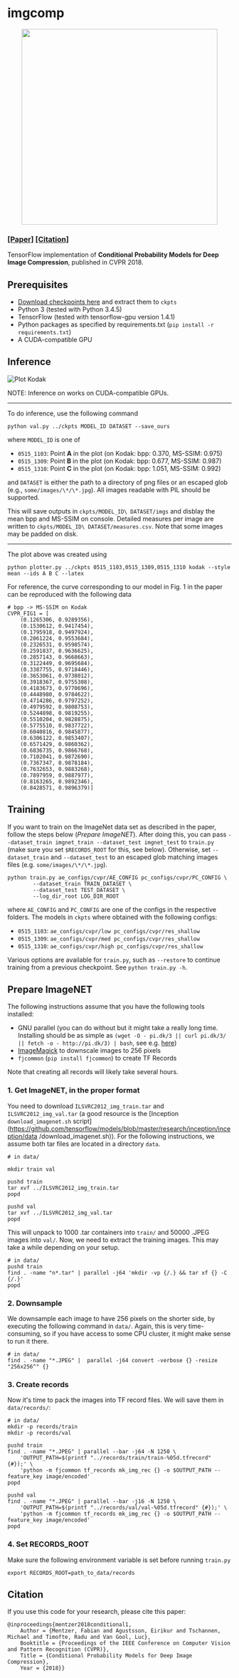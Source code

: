 # imgcomp

<p align='center'>
  <img src='figs/teaser.jpg' width='440'/>
</p>

### [[Paper]](https://arxiv.org/pdf/1801.04260) [[Citation]](#Citation)

TensorFlow implementation of **Conditional Probability Models for Deep Image Compression**, published in CVPR 2018.


## Prerequisites

- [Download checkpoints here](http://data.vision.ee.ethz.ch/mentzerf/imgcomp-ckpts/ckpts.tar.gz) and extract them to 
`ckpts`
- Python 3 (tested with Python 3.4.5)
- TensorFlow (tested with tensorflow-gpu version 1.4.1)
- Python packages as specified by requirements.txt (`pip install -r requirements.txt`)
- A CUDA-compatible GPU

## Inference

![Plot Kodak](figs/plot_Kodak.png)

NOTE: Inference on works on CUDA-compatible GPUs.

---

To do inference, use the following command

    python val.py ../ckpts MODEL_ID DATASET --save_ours

where `MODEL_ID` is one of

- `0515_1103`: Point **A** in the plot (on Kodak: bpp: 0.370, MS-SSIM: 0.975)
- `0515_1309`: Point **B** in the plot (on Kodak: bpp: 0.677, MS-SSIM: 0.987)
- `0515_1310`: Point **C** in the plot (on Kodak: bpp: 1.051, MS-SSIM: 0.992)

and `DATASET` is either the path to a directory of png files or an escaped glob (e.g., `some/images/\*/\*.jpg`). All 
images readable with PIL should be supported.

This will save outputs in `ckpts/MODEL_ID\ DATASET/imgs` and disblay the mean bpp and MS-SSIM on console. Detailed measures per image are written to `ckpts/MODEL_ID\ DATASET/measures.csv`. Note that some images may be padded 
on disk.

---

The plot above was created using

    python plotter.py ../ckpts 0515_1103,0515_1309,0515_1310 kodak --style mean --ids A B C --latex
    
For reference, the curve corresponding to our model in Fig. 1 in the paper can be reproduced with the following data

    # bpp -> MS-SSIM on Kodak
    CVPR_FIG1 = [
        (0.1265306, 0.9289356),
        (0.1530612, 0.9417454),
        (0.1795918, 0.9497924),
        (0.2061224, 0.9553684),
        (0.2326531, 0.9598574),
        (0.2591837, 0.9636625),
        (0.2857143, 0.9668663),
        (0.3122449, 0.9695684),
        (0.3387755, 0.9718446),
        (0.3653061, 0.9738012),
        (0.3918367, 0.9755308),
        (0.4183673, 0.9770696),
        (0.4448980, 0.9784622),
        (0.4714286, 0.9797252),
        (0.4979592, 0.9808753),
        (0.5244898, 0.9819255),
        (0.5510204, 0.9828875),
        (0.5775510, 0.9837722),
        (0.6040816, 0.9845877),
        (0.6306122, 0.9853407),
        (0.6571429, 0.9860362),
        (0.6836735, 0.9866768),
        (0.7102041, 0.9872690),
        (0.7367347, 0.9878184),
        (0.7632653, 0.9883268),
        (0.7897959, 0.9887977),
        (0.8163265, 0.9892346),
        (0.8428571, 0.9896379)]

## Training

If you want to train on the ImageNet data set as described in the paper, follow the steps below (_Prepare ImageNET_). After doing 
this,
you can pass `--dataset_train imgnet_train --dataset_test imgnet_test` to `train.py` (make sure you set `$RECORDS_ROOT` for this, 
see below). Otherwise, set `--dataset_train` and `--dataset_test` 
to an escaped glob matching images files (e.g. `some/images/\*/\*.jpg`).

    python train.py ae_configs/cvpr/AE_CONFIG pc_configs/cvpr/PC_CONFIG \
            --dataset_train TRAIN_DATASET \
            --dataset_test TEST_DATASET \
            --log_dir_root LOG_DIR_ROOT

where `AE_CONFIG` and `PC_CONFIG` are one of the configs in the respective folders. The models in `ckpts` where
obtained with the following configs:

- `0515_1103`: `ae_configs/cvpr/low pc_configs/cvpr/res_shallow`
- `0515_1309`: `ae_configs/cvpr/med pc_configs/cvpr/res_shallow`
- `0515_1310`: `ae_configs/cvpr/high pc_configs/cvpr/res_shallow`

Various options are available for `train.py`, such as `--restore` to continue training from a previous checkpoint.
See `python train.py -h`.


## Prepare ImageNET

The following instructions assume that you have the following tools installed:
- GNU parallel (you can do without but it might take a really long time. Installing should be as simple as 
`(wget -O - pi.dk/3 || curl pi.dk/3/ || fetch -o - http://pi.dk/3) | bash`, 
see e.g. 
[here](https://github.com/mfragkoulis/parallel/blob/master/README))
- [ImageMagick](https://www.imagemagick.org/script/index.php) to downscale images to 256 pixels
- `fjcommon` (`pip install fjcommon`) to create TF Records

Note that creating all records will likely take several hours.

### 1. Get ImageNET, in the proper format

You need to download `ILSVRC2012_img_train.tar` and `ILSVRC2012_img_val.tar` (a good resource is the [Inception 
`download_imagenet.sh` script](https://github.com/tensorflow/models/blob/master/research/inception/inception/data
/download_imagenet.sh)). For the following instructions, we assume both tar files are located in a directory `data`.

    # in data/

    mkdir train val

    pushd train
    tar xvf ../ILSVRC2012_img_train.tar
    popd

    pushd val
    tar xvf ../ILSVRC2012_img_val.tar
    popd

This will unpack to 1000 .tar containers into `train/` and 50000 .JPEG images into `val/`. Now, we need to extract the
training images. This may take a while depending on your setup.

    # in data/
    pushd train
    find . -name "n*.tar" | parallel -j64 'mkdir -vp {/.} && tar xf {} -C {/.}'
    popd
    

### 2. Downsample

We downsample each image to have 256 pixels on the shorter side, by executing the following command in `data/`. Again,
 this is very time-consuming, so if you have access to some CPU cluster, it might make sense to run it there.

    # in data/
    find . -name "*.JPEG" |  parallel -j64 convert -verbose {} -resize "256x256^" {}


### 3. Create records


Now it's time to pack the images into TF record files. We will save them in `data/records/`:

    # in data/
    mkdir -p records/train
    mkdir -p records/val

    pushd train
    find . -name "*.JPEG" | parallel --bar -j64 -N 1250 \
        'OUTPUT_PATH=$(printf "../records/train/train-%05d.tfrecord" {#});' \
        'python -m fjcommon tf_records mk_img_rec {} -o $OUTPUT_PATH --feature_key image/encoded'
    popd

    pushd val
    find . -name "*.JPEG" | parallel --bar -j16 -N 1250 \
        'OUTPUT_PATH=$(printf "../records/val/val-%05d.tfrecord" {#});' \
        'python -m fjcommon tf_records mk_img_rec {} -o $OUTPUT_PATH --feature_key image/encoded'
    popd


### 4. Set RECORDS_ROOT

Make sure the following environment variable is set before running `train.py`

    export RECORDS_ROOT=path_to_data/records
    
    
## Citation

If you use this code for your research, please cite this paper:

    @inproceedings{mentzer2018conditional1,
        Author = {Mentzer, Fabian and Agustsson, Eirikur and Tschannen, Michael and Timofte, Radu and Van Gool, Luc},
        Booktitle = {Proceedings of the IEEE Conference on Computer Vision and Pattern Recognition (CVPR)},
        Title = {Conditional Probability Models for Deep Image Compression},
        Year = {2018}}

